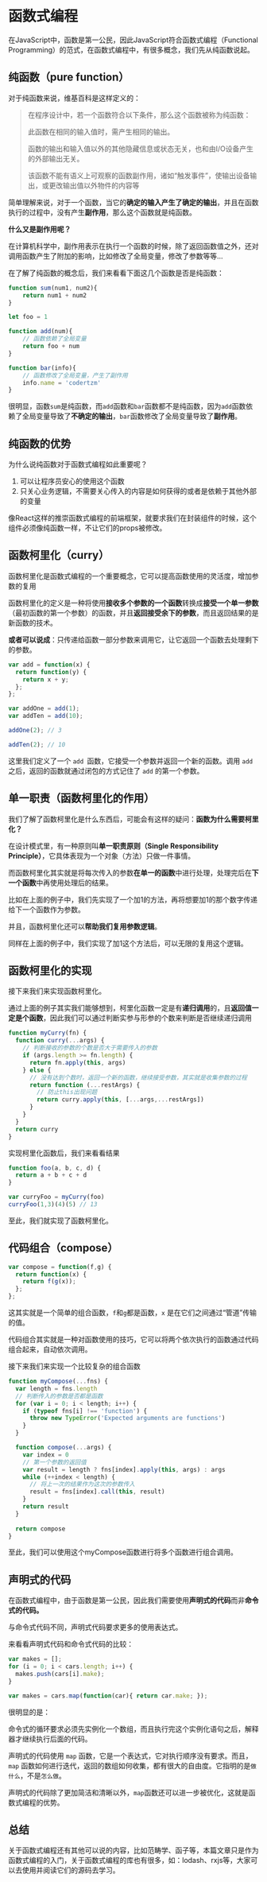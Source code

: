 # 函数式编程

在JavaScript中，函数是第一公民，因此JavaScript符合函数式编程（Functional Programming）的范式，在函数式编程中，有很多概念，我们先从纯函数说起。

## 纯函数（pure function）

对于纯函数来说，维基百科是这样定义的：

> 在程序设计中，若一个函数符合以下条件，那么这个函数被称为纯函数：
>
> 此函数在相同的输入值时，需产生相同的输出。 
>
> 函数的输出和输入值以外的其他隐藏信息或状态无关，也和由I/O设备产生的外部输出无关。
>
> 该函数不能有语义上可观察的函数副作用，诸如“触发事件”，使输出设备输出，或更改输出值以外物件的内容等

简单理解来说，对于一个函数，当它的**确定的输入产生了确定的输出**，并且在函数执行的过程中，没有产生**副作用**，那么这个函数就是纯函数。

**什么又是副作用呢？**

在计算机科学中，副作用表示在执行一个函数的时候，除了返回函数值之外，还对调用函数产生了附加的影响，比如修改了全局变量，修改了参数等等...

在了解了纯函数的概念后，我们来看看下面这几个函数是否是纯函数：

```js
function sum(num1, num2){
    return num1 + num2
}

let foo = 1

function add(num){
    // 函数依赖了全局变量
    return foo + num
}

function bar(info){
    // 函数修改了全局变量，产生了副作用
    info.name = 'codertzm'
}
```

很明显，函数`sum`是纯函数，而`add`函数和`bar`函数都不是纯函数，因为`add`函数依赖了全局变量导致了**不确定的输出**，`bar`函数修改了全局变量导致了**副作用**。

## 纯函数的优势

为什么说纯函数对于函数式编程如此重要呢？

1. 可以让程序员安心的使用这个函数
2. 只关心业务逻辑，不需要关心传入的内容是如何获得的或者是依赖于其他外部的变量

像React这样的推崇函数式编程的前端框架，就要求我们在封装组件的时候，这个组件必须像纯函数一样，不让它们的props被修改。

## 函数柯里化（curry）

函数柯里化是函数式编程的一个重要概念，它可以提高函数使用的灵活度，增加参数的复用

函数柯里化的定义是一种将使用**接收多个参数的一个函数**转换成**接受一个单一参数**（最初函数的第一个参数）的函数，并且**返回接受余下的参数**，而且返回结果的是新函数的技术。

**或者可以说成**：只传递给函数一部分参数来调用它，让它返回一个函数去处理剩下的参数。

```js
var add = function(x) {
  return function(y) {
    return x + y;
  };
};

var addOne = add(1);
var addTen = add(10);

addOne(2); // 3

addTen(2); // 10
```

这里我们定义了一个 `add `函数，它接受一个参数并返回一个新的函数。调用 `add `之后，返回的函数就通过闭包的方式记住了 `add` 的第一个参数。

## 单一职责（函数柯里化的作用）

我们了解了函数柯里化是什么东西后，可能会有这样的疑问：**函数为什么需要柯里化？**

在设计模式里，有一种原则叫**单一职责原则（Single Responsibility Principle）**，它具体表现为一个对象（方法）只做一件事情。

而函数柯里化其实就是将每次传入的参数**在单一的函数**中进行处理，处理完后在**下一个函数**中再使用处理后的结果。

比如在上面的例子中，我们先实现了一个加1的方法，再将想要加1的那个数字传递给下一个函数作为参数。

并且，函数柯里化还可以**帮助我们复用参数逻辑**。

同样在上面的例子中，我们实现了加1这个方法后，可以无限的复用这个逻辑。

## 函数柯里化的实现

接下来我们来实现函数柯里化。

通过上面的例子其实我们能够想到，柯里化函数一定是有**递归调用**的，且**返回值一定是个函数**，因此我们可以通过判断实参与形参的个数来判断是否继续递归调用

```js
function myCurry(fn) {
  function curry(...args) {
    // 判断接收的参数的个数是否大于需要传入的参数
    if (args.length >= fn.length) {
      return fn.apply(this, args)
    } else {
      // 没有达到个数时，返回一个新的函数，继续接受参数，其实就是收集参数的过程
      return function (...restArgs) {
        // 防止this出现问题
        return curry.apply(this, [...args,...restArgs])
      }
    }
  }
  return curry
}
```

实现柯里化函数后，我们来看看结果

```js
function foo(a, b, c, d) {
  return a + b + c + d
}

var curryFoo = myCurry(foo)
curryFoo(1,3)(4)(5) // 13
```

至此，我们就实现了函数柯里化。

## 代码组合（compose）

```js
var compose = function(f,g) {
  return function(x) {
    return f(g(x));
  };
};
```

这其实就是一个简单的组合函数，`f`和`g`都是函数，`x` 是在它们之间通过“管道”传输的值。

代码组合其实就是一种对函数使用的技巧，它可以将两个依次执行的函数通过代码组合起来，自动依次调用。

接下来我们来实现一个比较复杂的组合函数

```js
function myCompose(...fns) {
  var length = fns.length
  // 判断传入的参数是否都是函数
  for (var i = 0; i < length; i++) {
    if (typeof fns[i] !== 'function') {
      throw new TypeError('Expected arguments are functions')
    }
  }

  function compose(...args) {
    var index = 0
    // 第一个参数的返回值
    var result = length ? fns[index].apply(this, args) : args
    while (++index < length) {
      // 将上一次的结果作为这次的参数传入
      result = fns[index].call(this, result)
    }
    return result
  }
    
  return compose
}
```

至此，我们可以使用这个myCompose函数进行将多个函数进行组合调用。

## 声明式的代码

在函数式编程中，由于函数是第一公民，因此我们需要使用**声明式的代码**而非**命令式的代码。**

与命令式代码不同，声明式代码要求更多的使用表达式。	

来看看声明式代码和命令式代码的比较：

```js
var makes = [];
for (i = 0; i < cars.length; i++) {
  makes.push(cars[i].make);
}	

var makes = cars.map(function(car){ return car.make; });
```

很明显的是：

命令式的循环要求必须先实例化一个数组，而且执行完这个实例化语句之后，解释器才继续执行后面的代码。

声明式的代码使用 `map` 函数，它是一个表达式，它对执行顺序没有要求。而且，`map` 函数如何进行迭代，返回的数组如何收集，都有很大的自由度。它指明的是`做什么`，不是`怎么做`。

声明式的代码除了更加简洁和清晰以外，`map`函数还可以进一步被优化，这就是函数式编程的优势。

## 总结

关于函数式编程还有其他可以说的内容，比如范畴学、函子等，本篇文章只是作为函数式编程的入门，关于函数式编程的库也有很多，如：lodash、rxjs等，大家可以去使用并阅读它们的源码去学习。
